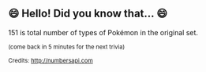 ## :smile: Hello! Did you know that... :smile:
151 is total number of types of Pokémon in the original set.

<sup>(come back in 5 minutes for the next trivia)</sup>


<sup>Credits: http://numbersapi.com</sup>
